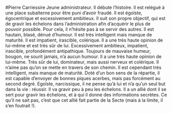 #Pierre Carriessire
Jeune administrateur. Il débute l’histoire. Il est relégué à une place subalterne pour être puni d’avoir fraudé. Il est égoïste, égocentrique et excessivement ambitieux. Il suit son propre objectif, qui est de gravir les échelons dans l’administration afin d’acquérir le plus de pouvoir possible. Pour cela, il n’hésite pas à se servir des autres. Il est hautain, blasé, dénué d’humour. Il est très intelligent mais manque de maturité. Il est impatient, irascible, colérique. Il a une très haute opinion de lui-même et est très sûr de lui.
Excessivement ambitieux, impatient, irascible, profondément antipathique. Toujours de mauvaise humeur, bougon, ne sourit jamais, n’a aucun humour. Il a une très haute opinion de lui-même. Très sûr de lui, dominateur, mais aussi nerveux et colérique. Il n’aime pas qu’on se mette en travers de son chemin. Il est cependant très intelligent, mais manque de maturité. Doté d’un bon sens de la répartie, il est capable d’envoyer de bonnes piques acerbes, mais pas forcément au second degré. Egoïste, narcissique, il ne pense qu’à lui et n’a qu’un seul but dans la vie : réussir.
Il va gravir peu à peu les échelons. Il a un allié dont il se sert pour gravir les échelons, et à qui il donne des informations secrètes. Ce qu’il ne sait pas, c’est que cet allié fait partie de la Secte (mais à la limite, il s’en foutrait !).
